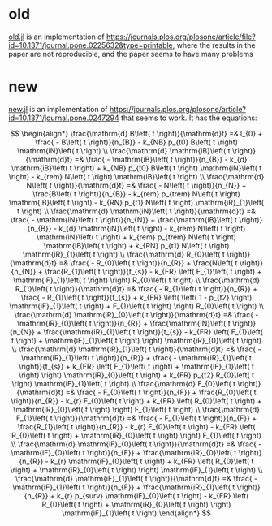 # old

[old.jl](old.jl) is an implementation of https://journals.plos.org/plosone/article/file?id=10.1371/journal.pone.0225632&type=printable, where the results in the paper are not reproducible, and the paper seems to have many problems

# new

[new.jl](new.jl) is an implementation of https://journals.plos.org/plosone/article?id=10.1371/journal.pone.0247294 that seems to work. It has the equations:

$$
\begin{align*}
\frac{\mathrm{d} B\left( t \right)}{\mathrm{d}t} =& l_{0} + \frac{ - B\left( t \right)}{n_{B}} - k_{NB} p_{t0} B\left( t \right) \mathrm{iN}\left( t \right) \\
\frac{\mathrm{d} \mathrm{iB}\left( t \right)}{\mathrm{d}t} =& \frac{ - \mathrm{iB}\left( t \right)}{n_{B}} - k_{d} \mathrm{iB}\left( t \right) + k_{NB} p_{t0} B\left( t \right) \mathrm{iN}\left( t \right) - k_{rem} N\left( t \right) \mathrm{iB}\left( t \right) \\
\frac{\mathrm{d} N\left( t \right)}{\mathrm{d}t} =& \frac{ - N\left( t \right)}{n_{N}} + \frac{B\left( t \right)}{n_{B}} - k_{rem} p_{trem} N\left( t \right) \mathrm{iB}\left( t \right) - k_{RN} p_{t1} N\left( t \right) \mathrm{iR}_{1}\left( t \right) \\
\frac{\mathrm{d} \mathrm{iN}\left( t \right)}{\mathrm{d}t} =& \frac{ - \mathrm{iN}\left( t \right)}{n_{N}} + \frac{\mathrm{iB}\left( t \right)}{n_{B}} - k_{d} \mathrm{iN}\left( t \right) - k_{rem} N\left( t \right) \mathrm{iN}\left( t \right) + k_{rem} p_{trem} N\left( t \right) \mathrm{iB}\left( t \right) + k_{RN} p_{t1} N\left( t \right) \mathrm{iR}_{1}\left( t \right) \\
\frac{\mathrm{d} R_{0}\left( t \right)}{\mathrm{d}t} =& \frac{ - R_{0}\left( t \right)}{n_{R}} + \frac{N\left( t \right)}{n_{N}} + \frac{R_{1}\left( t \right)}{t_{s}} - k_{FR} \left( F_{1}\left( t \right) + \mathrm{iF}_{1}\left( t \right) \right) R_{0}\left( t \right) \\
\frac{\mathrm{d} R_{1}\left( t \right)}{\mathrm{d}t} =& \frac{ - R_{1}\left( t \right)}{n_{R}} + \frac{ - R_{1}\left( t \right)}{t_{s}} + k_{FR} \left( \left( 1 - p_{t2} \right) \mathrm{iF}_{1}\left( t \right) + F_{1}\left( t \right) \right) R_{0}\left( t \right) \\
\frac{\mathrm{d} \mathrm{iR}_{0}\left( t \right)}{\mathrm{d}t} =& \frac{ - \mathrm{iR}_{0}\left( t \right)}{n_{R}} + \frac{\mathrm{iN}\left( t \right)}{n_{N}} + \frac{\mathrm{iR}_{1}\left( t \right)}{t_{s}} - k_{FR} \left( F_{1}\left( t \right) + \mathrm{iF}_{1}\left( t \right) \right) \mathrm{iR}_{0}\left( t \right) \\
\frac{\mathrm{d} \mathrm{iR}_{1}\left( t \right)}{\mathrm{d}t} =& \frac{ - \mathrm{iR}_{1}\left( t \right)}{n_{R}} + \frac{ - \mathrm{iR}_{1}\left( t \right)}{t_{s}} + k_{FR} \left( F_{1}\left( t \right) + \mathrm{iF}_{1}\left( t \right) \right) \mathrm{iR}_{0}\left( t \right) + k_{FR} p_{t2} R_{0}\left( t \right) \mathrm{iF}_{1}\left( t \right) \\
\frac{\mathrm{d} F_{0}\left( t \right)}{\mathrm{d}t} =& \frac{ - F_{0}\left( t \right)}{n_{F}} + \frac{R_{0}\left( t \right)}{n_{R}} - k_{r} F_{0}\left( t \right) + k_{FR} \left( R_{0}\left( t \right) + \mathrm{iR}_{0}\left( t \right) \right) F_{1}\left( t \right) \\
\frac{\mathrm{d} F_{1}\left( t \right)}{\mathrm{d}t} =& \frac{ - F_{1}\left( t \right)}{n_{F}} + \frac{R_{1}\left( t \right)}{n_{R}} - k_{r} F_{0}\left( t \right) - k_{FR} \left( R_{0}\left( t \right) + \mathrm{iR}_{0}\left( t \right) \right) F_{1}\left( t \right) \\
\frac{\mathrm{d} \mathrm{iF}_{0}\left( t \right)}{\mathrm{d}t} =& \frac{ - \mathrm{iF}_{0}\left( t \right)}{n_{F}} + \frac{\mathrm{iR}_{0}\left( t \right)}{n_{R}} - k_{r} \mathrm{iF}_{0}\left( t \right) + k_{FR} \left( R_{0}\left( t \right) + \mathrm{iR}_{0}\left( t \right) \right) \mathrm{iF}_{1}\left( t \right) \\
\frac{\mathrm{d} \mathrm{iF}_{1}\left( t \right)}{\mathrm{d}t} =& \frac{ - \mathrm{iF}_{1}\left( t \right)}{n_{F}} + \frac{\mathrm{iR}_{1}\left( t \right)}{n_{R}} + k_{r} p_{surv} \mathrm{iF}_{0}\left( t \right) - k_{FR} \left( R_{0}\left( t \right) + \mathrm{iR}_{0}\left( t \right) \right) \mathrm{iF}_{1}\left( t \right)
\end{align*}
$$

